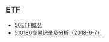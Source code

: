 ## ETF
* [50ETF概况](https://github.com/bitbyte27/PythonQuant/blob/master/ETF/50ETF/50ETF.md)
* [510180交易记录及分析（2018-6-7）](https://github.com/bitbyte27/PythonQuant/blob/master/ETF/510180_Transaction_Record_2018-6-7.md)
